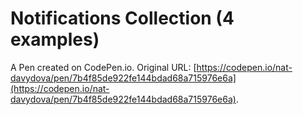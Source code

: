 # Notifications Collection (4 examples)

A Pen created on CodePen.io. Original URL: [https://codepen.io/nat-davydova/pen/7b4f85de922fe144bdad68a715976e6a](https://codepen.io/nat-davydova/pen/7b4f85de922fe144bdad68a715976e6a).

